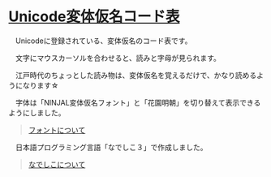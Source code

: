 # [Unicode変体仮名コード表](https://snowdrops89.github.io/Unicode_hentaigana/Unicode_hentaigana.html)
　Unicodeに登録されている、変体仮名のコード表です。

　文字にマウスカーソルを合わせると、読みと字母が見られます。

　江戸時代のちょっとした読み物は、変体仮名を覚えるだけで、かなり読めるようになります☆

　字体は「NINJAL変体仮名フォント」と「花園明朝」を切り替えて表示できるようにしました。

>[フォントについて](https://github.com/snowdrops89/snowdrops89.github.io/tree/master/font/hentaigana)

　日本語プログラミング言語「なでしこ３」で作成しました。

>[なでしこについて](https://nadesi.com/top/)




